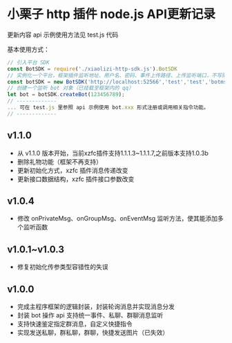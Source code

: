 # 小栗子 http 插件 node.js API更新记录

  更新内容 api 示例使用方法见 test.js 代码

  基本使用方式：

  ```javascript
  // 引入平台 SDK
  const BotSDK = require('./xiaolizi-http-sdk.js').BotSDK
  // 实例化一个平台，框架插件监听地址、用户名、密码、事件上传路径、上传监听端口，不写则默认80
  const botSDK = new BotSDK('http://localhost:52566','test','test','botmsg',8888)
  // 创建一个监听 bot 对象（已挂载至框架内的 qq）
  let bot = botSDK.createBot(123456789);
  // -------------
  ... 可在 test.js 里参照 api 示例使用 bot.xxx 形式注册或调用相关指令功能。
  // -------------
  ```

## v1.1.0

* 从 v1.1.0 版本开始，当前xzfc插件支持1.1.1.3~1.1.1.7,之前版本支持1.0.3b
* 删除礼物功能（框架不再支持）
* 更新初始化方式，xzfc 插件消息传递改变
* 更新接口数据结构，xzfc 插件接口参数改变

## v1.0.4

* 修改 onPrivateMsg、onGroupMsg、onEventMsg 监听方法，使其能添加多个监听函数

## v1.0.1~v1.0.3

* 修复初始化传参类型容错性的失误

## v1.0.0
  
* 完成主程序框架的逻辑封装，封装轮询消息并实现消息分发
* 封装 bot 操作 api 支持统一事件、私聊、群聊消息监听
* 支持快速鉴定指定群消息，自定义快捷指令
* 实现发送私聊，群私聊，群聊，快捷发送图片（已失效）
